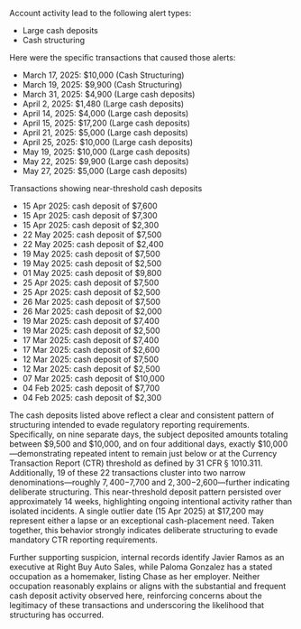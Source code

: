 Account activity lead to the following alert types:

- Large cash deposits
- Cash structuring

Here were the specific transactions that caused those alerts:

- March 17, 2025: $10,000 (Cash Structuring)
- March 19, 2025: $9,900 (Cash Structuring)
- March 31, 2025: $4,900 (Large cash deposits)
- April 2, 2025: $1,480 (Large cash deposits)
- April 14, 2025: $4,000 (Large cash deposits)
- April 15, 2025: $17,200 (Large cash deposits)
- April 21, 2025: $5,000 (Large cash deposits)
- April 25, 2025: $10,000 (Large cash deposits)
- May 19, 2025: $10,000 (Large cash deposits)
- May 22, 2025: $9,900 (Large cash deposits)
- May 27, 2025: $5,000 (Large cash deposits)



Transactions showing near-threshold cash deposits

- 15 Apr 2025: cash deposit of $7,600
- 15 Apr 2025: cash deposit of $7,300
- 15 Apr 2025: cash deposit of $2,300
- 22 May 2025: cash deposit of $7,500
- 22 May 2025: cash deposit of $2,400
- 19 May 2025: cash deposit of $7,500
- 19 May 2025: cash deposit of $2,500
- 01 May 2025: cash deposit of $9,800
- 25 Apr 2025: cash deposit of $7,500
- 25 Apr 2025: cash deposit of $2,500
- 26 Mar 2025: cash deposit of $7,500
- 26 Mar 2025: cash deposit of $2,000
- 19 Mar 2025: cash deposit of $7,400
- 19 Mar 2025: cash deposit of $2,500
- 17 Mar 2025: cash deposit of $7,400
- 17 Mar 2025: cash deposit of $2,600
- 12 Mar 2025: cash deposit of $7,500
- 12 Mar 2025: cash deposit of $2,500
- 07 Mar 2025: cash deposit of $10,000
- 04 Feb 2025: cash deposit of $7,700
- 04 Feb 2025: cash deposit of $2,300




The cash deposits listed above reflect a clear and consistent pattern of structuring intended to evade regulatory reporting requirements. Specifically, on nine separate days, the subject deposited amounts totaling between $9,500 and $10,000, and on four additional days, exactly $10,000—demonstrating repeated intent to remain just below or at the Currency Transaction Report (CTR) threshold as defined by 31 CFR § 1010.311. Additionally, 19 of these 22 transactions cluster into two narrow denominations—roughly $7,400-$7,700 and $2,300-$2,600—further indicating deliberate structuring. This near-threshold deposit pattern persisted over approximately 14 weeks, highlighting ongoing intentional activity rather than isolated incidents. A single outlier date (15 Apr 2025) at $17,200 may represent either a lapse or an exceptional cash-placement need. Taken together, this behavior strongly indicates deliberate structuring to evade mandatory CTR reporting requirements.

Further supporting suspicion, internal records identify Javier Ramos as an executive at Right Buy Auto Sales, while Paloma Gonzalez has a stated occupation as a homemaker, listing Chase as her employer. Neither occupation reasonably explains or aligns with the substantial and frequent cash deposit activity observed here, reinforcing concerns about the legitimacy of these transactions and underscoring the likelihood that structuring has occurred.


